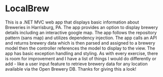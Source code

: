 # LocalBrew

This is a .NET MVC web app that displays basic information about Breweries in Harrisburg, PA.
The app provides an option to display brewery details including an interactive google map. The app follows the repository pattern (sans map) and utilizes dependency injection. The app calls an API and returns brewery data which is then parsed and assigned to a brewery model then the controller references the model to display to the view. The app has basic exception handling and styling.  As with every exercise, there is room for improvement and I have a list of things I would do differently or add - like a user input feature to retrieve brewery data for any location available via the Open Brewery DB.  Thanks for giving this a look!
